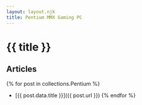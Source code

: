 ```yaml
---
layout: layout.njk
title: Pentium MMX Gaming PC
---
```

# {{ title }}

## Articles
{% for post in collections.Pentium %}
- [{{ post.data.title }}]({{ post.url }})
{% endfor %}
